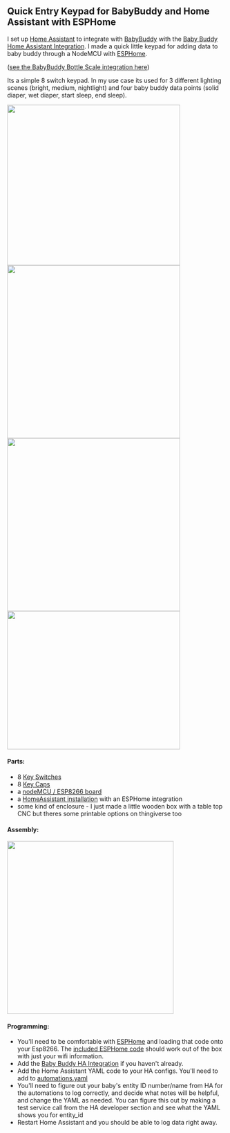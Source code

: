 ## Quick Entry Keypad for BabyBuddy and Home Assistant with ESPHome ##
 
I set up [Home Assistant](https://www.home-assistant.io/) to integrate with [BabyBuddy](https://github.com/babybuddy/babybuddy) with the [Baby Buddy Home Assistant Integration](https://github.com/jcgoette/baby_buddy_homeassistant). I made a quick little keypad for adding data to baby buddy through a NodeMCU with [ESPHome](https://esphome.io/). 

([see the BabyBuddy Bottle Scale integration here](https://github.com/sfgabe/OITProjects/tree/master/BabyBuddy_ESP_HASS)) 

Its a simple 8 switch keypad. In my use case its used for 3 different lighting scenes (bright, medium, nightlight) and four baby buddy data points (solid diaper, wet diaper, start sleep, end sleep).

<img src="https://github.com/sfgabe/OITProjects/blob/master/Baby_Buddy_Keypad/babybuddy_keypad_1.jpg" data-canonical-src="https://github.com/sfgabe/OITProjects/blob/master/Baby_Buddy_Keypad/babybuddy_keypad_1.jpg" width="400" height="371" /> 
<img src="https://github.com/sfgabe/OITProjects/blob/master/Baby_Buddy_Keypad/babybuddy_keypad_2.jpg" data-canonical-src="https://github.com/sfgabe/OITProjects/blob/master/Baby_Buddy_Keypad/babybuddy_keypad_2.jpg" width="400" height="400" /> 
<img src="https://github.com/sfgabe/OITProjects/blob/master/Baby_Buddy_Keypad/babybuddy_keypad_3.jpg" data-canonical-src="https://github.com/sfgabe/OITProjects/blob/master/Baby_Buddy_Keypad/babybuddy_keypad_3.jpg" width="400" height="400" /> 
<img src="https://github.com/sfgabe/OITProjects/blob/master/Baby_Buddy_Keypad/babybuddy_keypad_5.jpg" data-canonical-src="https://github.com/sfgabe/OITProjects/blob/master/Baby_Buddy_Keypad/babybuddy_keypad_5.jpg" width="400" height="320" /> 

#### Parts: ####
- 8 [Key Switches](https://amzn.to/3i8RcX6)
- 8 [Key Caps](https://amzn.to/3KHNKyS)
- a [nodeMCU / ESP8266 board](https://amzn.to/2JWhQF0)
- a [HomeAssistant installation](https://www.home-assistant.io/) with an ESPHome integration
- some kind of enclosure - I just made a little wooden box with a table top CNC but theres some printable options on thingiverse too
 
#### Assembly: ####

<img src="https://github.com/sfgabe/OITProjects/blob/master/Baby_Buddy_Keypad/babybuddy_keypad_fritz.png" data-canonical-src="https://github.com/sfgabe/OITProjects/blob/master/Baby_Buddy_Keypad/babybuddy_keypad_fritz.png" width="385" height="400" /> 

#### Programming: ####
- You'll need to be comfortable with [ESPHome](https://esphome.io/) and loading that code onto your Esp8266. The [included ESPHome code](https://github.com/sfgabe/OITProjects/blob/master/Baby_Buddy_Keypad/esphome_keypad.yaml) should work out of the box with just your wifi information. 
- Add the [Baby Buddy HA Integration](https://github.com/jcgoette/baby_buddy_homeassistant) if you haven't already. 
- Add the Home Assistant YAML code to your HA configs. You'll need to add to [automations.yaml](https://github.com/sfgabe/OITProjects/blob/master/Baby_Buddy_Keypad/automations.yaml)
- You'll need to figure out your baby's entity ID number/name from HA for the automations to log correctly, and decide what notes will be helpful, and change the YAML as needed. You can figure this out by making a test service call from the HA developer section and see what the YAML shows you for entity_id
- Restart Home Assistant and you should be able to log data right away. 
